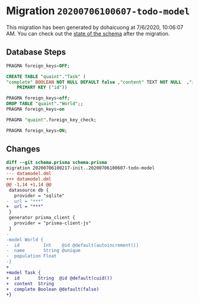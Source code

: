 # Migration `20200706100607-todo-model`

This migration has been generated by dohaicuong at 7/6/2020, 10:06:07 AM.
You can check out the [state of the schema](./schema.prisma) after the migration.

## Database Steps

```sql
PRAGMA foreign_keys=OFF;

CREATE TABLE "quaint"."Task" (
"complete" BOOLEAN NOT NULL DEFAULT false ,"content" TEXT NOT NULL  ,"id" TEXT NOT NULL  ,
    PRIMARY KEY ("id"))

PRAGMA foreign_keys=off;
DROP TABLE "quaint"."World";;
PRAGMA foreign_keys=on

PRAGMA "quaint".foreign_key_check;

PRAGMA foreign_keys=ON;
```

## Changes

```diff
diff --git schema.prisma schema.prisma
migration 20200706100217-init..20200706100607-todo-model
--- datamodel.dml
+++ datamodel.dml
@@ -1,14 +1,14 @@
 datasource db {
   provider = "sqlite"
-  url = "***"
+  url = "***"
 }
 generator prisma_client {
   provider = "prisma-client-js"
 }
-     
-model World {
-  id         Int    @id @default(autoincrement())
-  name       String @unique
-  population Float
-}
+
+model Task {
+  id       String  @id @default(cuid())
+  content  String
+  complete Boolean @default(false)
+}
```


